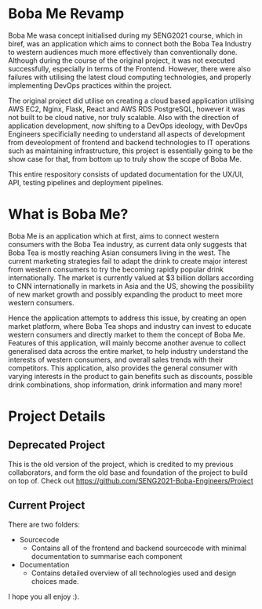 # Boba Me Revamp
Boba Me wasa concept initialised during my SENG2021 course, which in biref, was an application which aims to connect both the Boba Tea Industry to western audiences much more effectively than conventionally done. Although during the course of the original project, it was not executed successfully, especially in terms of the Frontend. However, there were also failures with utilising the latest cloud computing technologies, and properly implementing DevOps practices within the project.

The original project did utilise on creating a cloud based application utilising AWS EC2, Nginx, Flask, React and AWS RDS PostgreSQL, however it was not built to be cloud native, nor truly scalable. Also with the direction of application development, now shifting to a DevOps ideology, with DevOps Engineers specificially needing to understand all aspects of development from deveolopment of frontend and backend technologies to IT operations such as maintaining infrastructure, this project is essentially going to be the show case for that, from bottom up to truly show the scope of Boba Me.

This entire respository consists of updated documentation for the UX/UI, API, testing pipelines and deployment pipelines.

# What is Boba Me?
Boba Me is an application which at first, aims to connect western consumers with the Boba Tea industry, as current data only suggests that Boba Tea is mostly reaching Asian consumers living in the west. The current marketing strategies fail to adapt the drink to create major interest from western consumers to try the becoming rapidly popular drink internationally. The market is currently valued at $3 billion dollars according to CNN internationally in markets in Asia and the US, showing the possibility of new market growth and possibly expanding the product to meet more western consumers.

Hence the application attempts to address this issue, by creating an open market platform, where Boba Tea shops and industry can invest to educate western consumers and directly market to them the concept of Boba Me. Features of this application, will mainly become another avenue to collect generalised data across the entire market, to help industry understand the interests of western consumers, and overall sales trends with their competitors. This application, also provides the general consumer with varying interests in the product to gain benefits such as discounts, possible drink combinations, shop information, drink information and many more!

# Project Details
## Deprecated Project 
This is the old version of the project, which is credited to my previous collaborators, and form the old base and foundation of the project to build on top of.
Check out https://github.com/SENG2021-Boba-Engineers/Project

## Current Project
There are two folders:
- Sourcecode
    - Contains all of the frontend and backend sourcecode with minimal documentation to summarise each component
- Documentation
    - Contains detailed overview of all technologies used and design choices made.

I hope you all enjoy :).


